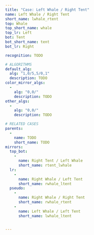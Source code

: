 ```yaml
---
title: "Case: Left Whale / Right Tent"
name: Left Whale / Right Tent
short_name: lwhale_rtent
top: Whale
top_short_name: whale
top_lr: Left
bot: Tent
bot_short_name: tent
bot_lr: Right

recognition: TODO

# ALGORITHMS
default_alg:
  alg: "1,0/5,5/0,1"
  description: TODO
color_mirror_algs:
  -
    alg: "0,0/"
    description: TODO
other_algs:
  -
    alg: "0,0/"
    description: TODO

# RELATED CASES
parents:
  -
    name: TODO
    short_name: TODO
mirrors:
  top_bot:
    -
      name: Right Tent / Left Whale
      short_name: rtent_lwhale
  lr:
    -
      name: Right Whale / Left Tent
      short_name: rwhale_ltent
  pseudo:
    -
      name: Right Whale / Right Tent
      short_name: rwhale_rtent
    -
      name: Left Whale / Left Tent
      short_name: lwhale_ltent


---
```


